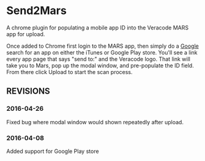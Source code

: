 # Send2Mars

A chrome plugin for populating a mobile app ID into the Veracode MARS app for upload.

Once added to Chrome first login to the MARS app, then simply do a [Google](https://www.google.com) search for an app on either the iTunes or Google Play store. You'll see a link every app page that says "send to:" and the Veracode logo. That link will take you to Mars, pop up the modal window, and pre-populate the ID field. From there click Upload to start the scan process.

## REVISIONS

### 2016-04-26
Fixed bug where modal window would shown repeatedly after upload.

### 2016-04-08
Added support for Google Play store
